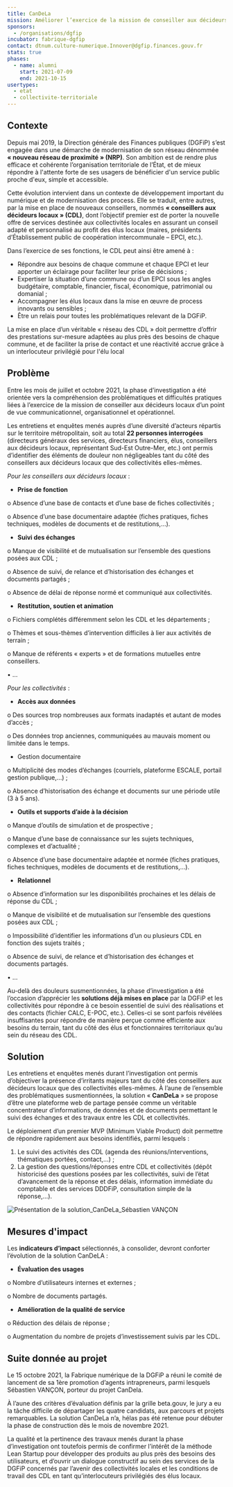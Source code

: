 ```yaml
---
title: CanDeLa
mission: Améliorer l’exercice de la mission de conseiller aux décideurs locaux, le relationnel et le partage documentaire avec les collectivités.
sponsors:
  - /organisations/dgfip
incubator: fabrique-dgfip
contact: dtnum.culture-numerique.Innover@dgfip.finances.gouv.fr
stats: true
phases:
  - name: alumni
    start: 2021-07-09
    end: 2021-10-15
usertypes:
  - etat
  - collectivite-territoriale
---
```

## Contexte

Depuis mai 2019, la Direction générale des Finances publiques (DGFiP) s’est engagée dans une démarche de modernisation de son réseau dénommée **« nouveau réseau de proximité » (NRP)**. Son ambition est de rendre plus efficace et cohérente l’organisation territoriale de l’État, et de mieux répondre à l'attente forte de ses usagers de bénéficier d'un service public proche d'eux, simple et accessible.

Cette évolution intervient dans un contexte de développement important du numérique et de modernisation des process. Elle se traduit, entre autres, par la mise en place de nouveaux conseillers, nommés **« conseillers aux décideurs locaux » (CDL)**, dont l’objectif premier est de porter la nouvelle offre de services destinée aux collectivités locales en assurant un conseil adapté et personnalisé au profit des élus locaux (maires, présidents d’Établissement public de coopération intercommunale – EPCI, etc.). 

Dans l’exercice de ses fonctions, le CDL peut ainsi être amené à :

* Répondre aux besoins de chaque commune et chaque EPCI et leur apporter un éclairage pour faciliter leur prise de décisions ; 
* Expertiser la situation d’une commune ou d’un EPCI sous les angles budgétaire, comptable, financier, fiscal, économique, patrimonial ou domanial ; 
* Accompagner les élus locaux dans la mise en œuvre de process innovants ou sensibles ; 
* Être un relais pour toutes les problématiques relevant de la DGFiP. 

La mise en place d’un véritable « réseau des CDL » doit permettre d’offrir des prestations sur-mesure adaptées au plus près des besoins de chaque commune, et de faciliter la prise de contact et une réactivité accrue grâce à un interlocuteur privilégié pour l'élu local

## Problème

Entre les mois de juillet et octobre 2021, la phase d’investigation a été orientée vers la compréhension des problématiques et difficultés pratiques liées à l’exercice de la mission de conseiller aux décideurs locaux d’un point de vue communicationnel, organisationnel et opérationnel. 

Les entretiens et enquêtes menés auprès d’une diversité d’acteurs répartis sur le territoire métropolitain, soit au total **22 personnes interrogées** (directeurs généraux des services, directeurs financiers, élus, conseillers aux décideurs locaux, représentant Sud-Est Outre-Mer, etc.) ont permis d’identifier des éléments de douleur non négligeables tant du côté des conseillers aux décideurs locaux que des collectivités elles-mêmes.

*Pour les conseillers aux décideurs locaux* :

* **Prise de fonction**

o	Absence d’une base de contacts et d’une base de fiches collectivités ; 

o	Absence d’une base documentaire adaptée (fiches pratiques, fiches techniques, modèles de documents et de restitutions,…). 

* **Suivi des échanges** 

o	Manque de visibilité et de mutualisation sur l’ensemble des questions posées aux CDL ;

o	Absence de suivi, de relance et d’historisation des échanges et documents partagés ;  

o	Absence de délai de réponse normé et communiqué aux collectivités. 

* **Restitution, soutien et animation** 

o	Fichiers complétés différemment selon les CDL et les départements ; 

o	Thèmes et sous-thèmes d’intervention difficiles à lier aux activités de terrain ; 

o	Manque de référents « experts » et de formations mutuelles entre conseillers. 

•	…

*Pour les collectivités* :

* **Accès aux données** 

o	Des sources trop nombreuses aux formats inadaptés et autant de modes d’accès ; 

o	Des données trop anciennes, communiquées au mauvais moment ou limitée dans le temps. 

* Gestion documentaire

o	Multiplicité des modes d’échanges (courriels, plateforme ESCALE, portail gestion publique,…) ; 

o	Absence d’historisation des échange et documents sur une période utile (3 à 5 ans). 

* **Outils et supports d’aide à la décision** 

o	Manque d’outils de simulation et de prospective ; 

o	Manque d’une base de connaissance sur les sujets techniques, complexes et d’actualité ; 

o	Absence d’une base documentaire adaptée et normée (fiches pratiques, fiches techniques, modèles de documents et de restitutions,…). 

* **Relationnel**

o	Absence d’information sur les disponibilités prochaines et les délais de réponse du CDL ; 

o	Manque de visibilité et de mutualisation sur l’ensemble des questions posées aux CDL ;

o	Impossibilité d’identifier les informations d’un ou plusieurs CDL en fonction des sujets traités ;

o	Absence de suivi, de relance et d’historisation des échanges et documents partagés. 

•	…

Au-delà des douleurs susmentionnées, la phase d’investigation a été l’occasion d’apprécier les **solutions déjà mises en place** par la DGFiP et les collectivités pour répondre à ce besoin essentiel de suivi des réalisations et des contacts (fichier CALC, E-POC, etc.). Celles-ci se sont parfois révélées insuffisantes pour répondre de manière perçue comme efficiente aux besoins du terrain, tant du côté des élus et fonctionnaires territoriaux qu’au sein du réseau des CDL. 

## Solution

 Les entretiens et enquêtes menés durant l’investigation ont permis d’objectiver la présence d’irritants majeurs tant du côté des conseillers aux décideurs locaux que des collectivités elles-mêmes. À l’aune de l’ensemble des problématiques susmentionnées, la solution « **CanDeLa** » se propose d’être une plateforme web de partage pensée comme un véritable concentrateur d’informations, de données et de documents permettant le suivi des échanges et des travaux entre les CDL et collectivités. 

Le déploiement d’un premier MVP (Minimum Viable Product) doit permettre de répondre rapidement aux besoins identifiés, parmi lesquels : 

1. Le suivi des activités des CDL (agenda des réunions/interventions, thématiques portées, contact,…) ; 
2. La gestion des questions/réponses entre CDL et collectivités (dépôt historicisé des questions posées par les collectivités, suivi de l’état d’avancement de la réponse et des délais, information immédiate du comptable et des services DDDFiP, consultation simple de la réponse,…). 

![Présentation de la solution_CanDeLa_Sébastien VANÇON](/img/netlifycms/pre.sentation.de.la.solution_candela_se.bastien.vanc.on.png "Présentation de la solution_CanDeLa_Sébastien VANÇON")

## Mesures d'impact

Les **indicateurs d’impact** sélectionnés, à consolider, devront conforter l’évolution de la solution CanDeLA : 

* **Évaluation des usages** 

o	Nombre d’utilisateurs internes et externes ;

o	Nombre de documents partagés.

* **Amélioration de la qualité de service** 

o	Réduction des délais de réponse ;

o	Augmentation du nombre de projets d’investissement suivis par les CDL. 

## Suite donnée au projet

Le 15 octobre 2021, la Fabrique numérique de la DGFiP a réuni le comité de lancement de sa 1ère promotion d’agents intrapreneurs, parmi lesquels Sébastien VANÇON, porteur du projet CanDela. 

À l’aune des critères d’évaluation définis par la grille beta.gouv, le jury a eu la tâche difficile de départager les quatre candidats, aux parcours et projets remarquables. La solution CanDeLa n’a, hélas pas été retenue pour débuter la phase de construction dès le mois de novembre 2021. 

La qualité et la pertinence des travaux menés durant la phase d’investigation ont toutefois permis de confirmer l’intérêt de la méthode Lean Startup pour développer des produits au plus près des besoins des utilisateurs, et d’ouvrir un dialogue constructif au sein des services de la DGFiP concernés par l’avenir des collectivités locales et les conditions de travail des CDL en tant qu’interlocuteurs privilégiés des élus locaux.
